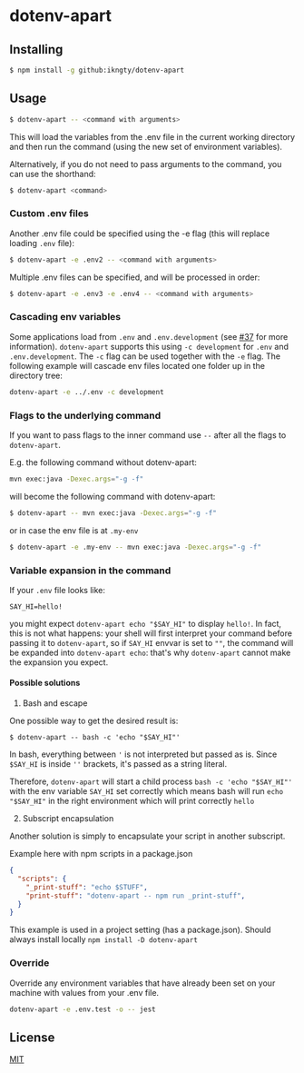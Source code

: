 # dotenv-apart

## Installing

```bash
$ npm install -g github:ikngty/dotenv-apart
```

## Usage

```bash
$ dotenv-apart -- <command with arguments>
```

This will load the variables from the .env file in the current working directory and then run the command (using the new set of environment variables).

Alternatively, if you do not need to pass arguments to the command, you can use the shorthand:

```bash
$ dotenv-apart <command>
```

### Custom .env files
Another .env file could be specified using the -e flag (this will replace loading `.env` file):
```bash
$ dotenv-apart -e .env2 -- <command with arguments>
```

Multiple .env files can be specified, and will be processed in order:
```bash
$ dotenv-apart -e .env3 -e .env4 -- <command with arguments>
```

### Cascading env variables
Some applications load from `.env` and `.env.development`
(see [#37](https://github.com/entropitor/dotenv-cli/issues/37) for more information).
`dotenv-apart` supports this using `-c development` for `.env` and `.env.development`.
The `-c` flag can be used together with the `-e` flag. The following example will cascade env files located one folder up in the directory tree:
```bash
dotenv-apart -e ../.env -c development
```

### Flags to the underlying command
If you want to pass flags to the inner command use `--` after all the flags to `dotenv-apart`.

E.g. the following command without dotenv-apart:
```bash
mvn exec:java -Dexec.args="-g -f"
```

will become the following command with dotenv-apart:
```bash
$ dotenv-apart -- mvn exec:java -Dexec.args="-g -f"
```
or in case the env file is at `.my-env`
```bash
$ dotenv-apart -e .my-env -- mvn exec:java -Dexec.args="-g -f"
```

### Variable expansion in the command

If your `.env` file looks like:

```
SAY_HI=hello!
```

you might expect `dotenv-apart echo "$SAY_HI"` to display `hello!`. In fact, this is not what happens: your shell will first interpret your command before passing it to `dotenv-apart`, so if `SAY_HI` envvar is set to `""`, the command will be expanded into `dotenv-apart echo`: that's why `dotenv-apart` cannot make the expansion you expect.

#### Possible solutions

1. Bash and escape

One possible way to get the desired result is:

```
$ dotenv-apart -- bash -c 'echo "$SAY_HI"'
```

In bash, everything between `'` is not interpreted but passed as is. Since `$SAY_HI` is inside `''` brackets, it's passed as a string literal.

Therefore, `dotenv-apart` will start a child process `bash -c 'echo "$SAY_HI"'` with the env variable `SAY_HI` set correctly which means bash will run `echo "$SAY_HI"` in the right environment which will print correctly `hello`

2. Subscript encapsulation

Another solution is simply to encapsulate your script in another subscript.

Example here with npm scripts in a package.json

```json
{
  "scripts": {
    "_print-stuff": "echo $STUFF",
    "print-stuff": "dotenv-apart -- npm run _print-stuff",
  }
}
```

This example is used in a project setting (has a package.json).  Should always install locally `npm install -D dotenv-apart`

### Override

Override any environment variables that have already been set on your machine with values from your .env file.

```bash
dotenv-apart -e .env.test -o -- jest
```

## License

[MIT](https://en.wikipedia.org/wiki/MIT_License)
